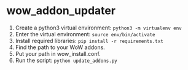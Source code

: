 # wow_addon_updater
1. Create a python3 virtual environment: `python3 -m virtualenv env`
2. Enter the virtual environment: `source env/bin/activate`
3. Install required libraries: `pip install -r requirements.txt`
4. Find the path to your WoW addons.
5. Put your path in wow_install.conf.
6. Run the script: `python update_addons.py`